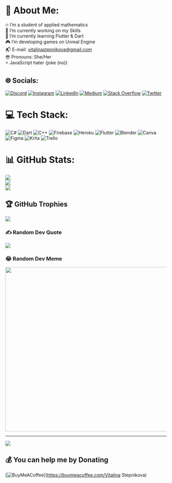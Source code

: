 # 💫 About Me:
🔥 I’m a student of applied mathematics<br>📝 I’m currently working on my Skills<br>🦋 I’m currently learning Flutter & Dart<br>🎮 I’m developing games on Unreal Engine<br>📬 E-mail: vitalinastepnikova@gmail.com<br>😎 Pronouns: She/Her<br>⚡ JavaScript hater (joke (no))


## 🌐 Socials:
[![Discord](https://img.shields.io/badge/Discord-%237289DA.svg?logo=discord&logoColor=white)](https://discord.com/users/534351519852658700) [![Instagram](https://img.shields.io/badge/Instagram-%23E4405F.svg?logo=Instagram&logoColor=white)](https://www.instagram.com/fuchsisst) [![LinkedIn](https://img.shields.io/badge/LinkedIn-%230077B5.svg?logo=linkedin&logoColor=white)](https://www.linkedin.com/in/vitalina-stepnikova-24283b226/) [![Medium](https://img.shields.io/badge/Medium-12100E?logo=medium&logoColor=white)](https://medium.com/@vitalinastepnikova) [![Stack Overflow](https://img.shields.io/badge/-Stackoverflow-FE7A16?logo=stack-overflow&logoColor=white)](https://stackoverflow.com/users/trypnij-borschik) [![Twitter](https://img.shields.io/badge/Twitter-%231DA1F2.svg?logo=Twitter&logoColor=white)](https://twitter.com/_borschik) 

# 💻 Tech Stack:
![C#](https://img.shields.io/badge/c%23-%23239120.svg?style=for-the-badge&logo=c-sharp&logoColor=white) ![Dart](https://img.shields.io/badge/dart-%230175C2.svg?style=for-the-badge&logo=dart&logoColor=white) ![C++](https://img.shields.io/badge/c++-%2300599C.svg?style=for-the-badge&logo=c%2B%2B&logoColor=white) ![Firebase](https://img.shields.io/badge/firebase-%23039BE5.svg?style=for-the-badge&logo=firebase) ![Heroku](https://img.shields.io/badge/heroku-%23430098.svg?style=for-the-badge&logo=heroku&logoColor=white) ![Flutter](https://img.shields.io/badge/Flutter-%2302569B.svg?style=for-the-badge&logo=Flutter&logoColor=white) ![Blender](https://img.shields.io/badge/blender-%23F5792A.svg?style=for-the-badge&logo=blender&logoColor=white) ![Canva](https://img.shields.io/badge/Canva-%2300C4CC.svg?style=for-the-badge&logo=Canva&logoColor=white) 	![Figma](https://img.shields.io/badge/figma-%23F24E1E.svg?style=for-the-badge&logo=figma&logoColor=white) ![Krita](https://img.shields.io/badge/Krita-203759?style=for-the-badge&logo=krita&logoColor=EEF37B) ![Trello](https://img.shields.io/badge/Trello-%23026AA7.svg?style=for-the-badge&logo=Trello&logoColor=white)
# 📊 GitHub Stats:
![](https://github-readme-stats.vercel.app/api?username=Borschik0&theme=tokyonight&hide_border=true&include_all_commits=false&count_private=true)<br/>
![](https://github-readme-streak-stats.herokuapp.com/?user=Borschik0&theme=tokyonight&hide_border=true)<br/>
![](https://github-readme-stats.vercel.app/api/top-langs/?username=Borschik0&theme=tokyonight&hide_border=true&include_all_commits=false&count_private=true&layout=compact)

## 🏆 GitHub Trophies
![](https://github-profile-trophy.vercel.app/?username=Borschik0&theme=tokyonight&no-frame=true&no-bg=false&margin-w=4)

### ✍️ Random Dev Quote
![](https://quotes-github-readme.vercel.app/api?type=horizontal&theme=tokyonight)

### 😂 Random Dev Meme
<img src="https://random-memer.herokuapp.com/" width="512px"/>

---
[![](https://visitcount.itsvg.in/api?id=Borschik0&icon=5&color=10)](https://visitcount.itsvg.in)

  ## 💰 You can help me by Donating
  [![BuyMeACoffee](https://img.shields.io/badge/Buy%20Me%20a%20Coffee-ffdd00?style=for-the-badge&logo=buy-me-a-coffee&logoColor=black)](https://buymeacoffee.com/Vitalina Stepnikova) 

  <!-- Proudly created with GPRM ( https://gprm.itsvg.in ) -->
  

